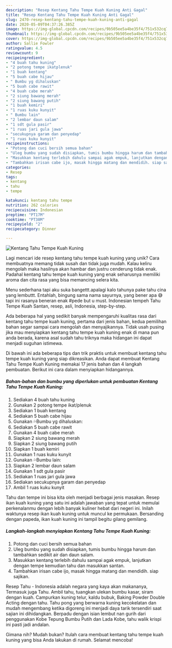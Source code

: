 ```yaml
---
description: "Resep Kentang Tahu Tempe Kuah Kuning Anti Gagal"
title: "Resep Kentang Tahu Tempe Kuah Kuning Anti Gagal"
slug: 2470-resep-kentang-tahu-tempe-kuah-kuning-anti-gagal
date: 2020-05-09T04:37:26.385Z
image: https://img-global.cpcdn.com/recipes/9b505ee5a4be35f4/751x532cq70/kentang-tahu-tempe-kuah-kuning-foto-resep-utama.jpg
thumbnail: https://img-global.cpcdn.com/recipes/9b505ee5a4be35f4/751x532cq70/kentang-tahu-tempe-kuah-kuning-foto-resep-utama.jpg
cover: https://img-global.cpcdn.com/recipes/9b505ee5a4be35f4/751x532cq70/kentang-tahu-tempe-kuah-kuning-foto-resep-utama.jpg
author: Sallie Fowler
ratingvalue: 4.5
reviewcount: 9
recipeingredient:
- "4 buah tahu kuning"
- "2 potong tempe ikatplenuk"
- "1 buah kentang"
- "5 buah cabe hijau"
- " Bumbu yg dihaluskan"
- "5 buah cabe rawit"
- "4 buah cabe merah"
- "2 siung bawang merah"
- "2 siung bawang putih"
- "1 buah kemiri"
- "1 ruas kuku kunyit"
- " Bumbu lain"
- "2 lembar daun salam"
- "1 sdt gula pasir"
- "1 ruas jari gula jawa"
- "secukupnya garam dan penyedap"
- "1 ruas kuku kunyit"
recipeinstructions:
- "Potong dan cuci bersih semua bahan"
- "Uleg bumbu yang sudah disiapkan, tumis bumbu hingga harum dan tambahkan sedikit air dan daun salam."
- "Masukkan kentang terlebih dahulu sampai agak empuk, lanjutkan dengan tempe kemudian tahu dan masukkan santan."
- "Tambahkan irisan cabe ijo, masak hingga matang dan mendidih. siap sajikan."
categories:
- Resep
tags:
- kentang
- tahu
- tempe

katakunci: kentang tahu tempe 
nutrition: 262 calories
recipecuisine: Indonesian
preptime: "PT17M"
cooktime: "PT30M"
recipeyield: "2"
recipecategory: Dinner

---
```



![Kentang Tahu Tempe Kuah Kuning](https://img-global.cpcdn.com/recipes/9b505ee5a4be35f4/751x532cq70/kentang-tahu-tempe-kuah-kuning-foto-resep-utama.jpg)

Lagi mencari ide resep kentang tahu tempe kuah kuning yang unik? Cara membuatnya memang tidak susah dan tidak juga mudah. Kalau keliru mengolah maka hasilnya akan hambar dan justru cenderung tidak enak. Padahal kentang tahu tempe kuah kuning yang enak seharusnya memiliki aroma dan cita rasa yang bisa memancing selera kita.

Menu sederhana tapi aku suka bangettt.apalagi kalo tahunya pake tahu cina yang lembuttt. Entahlah, bingung sama nama sayurnya, yang bener apa 😅 tapi ini rasanya beneran enak #pede but u must. Indonesian tempeh Tahu Tempe Kuah Santan, resep, asli, Indonesia, step-by-step.

Ada beberapa hal yang sedikit banyak mempengaruhi kualitas rasa dari kentang tahu tempe kuah kuning, pertama dari jenis bahan, kedua pemilihan bahan segar sampai cara mengolah dan menyajikannya. Tidak usah pusing jika mau menyiapkan kentang tahu tempe kuah kuning enak di mana pun anda berada, karena asal sudah tahu triknya maka hidangan ini dapat menjadi suguhan istimewa.


Di bawah ini ada beberapa tips dan trik praktis untuk membuat kentang tahu tempe kuah kuning yang siap dikreasikan. Anda dapat membuat Kentang Tahu Tempe Kuah Kuning memakai 17 jenis bahan dan 4 langkah pembuatan. Berikut ini cara dalam menyiapkan hidangannya.

<!--inarticleads1-->

##### Bahan-bahan dan bumbu yang diperlukan untuk pembuatan Kentang Tahu Tempe Kuah Kuning:

1. Sediakan 4 buah tahu kuning
1. Gunakan 2 potong tempe ikat/plenuk
1. Sediakan 1 buah kentang
1. Sediakan 5 buah cabe hijau
1. Gunakan  💦Bumbu yg dihaluskan:
1. Sediakan 5 buah cabe rawit
1. Gunakan 4 buah cabe merah
1. Siapkan 2 siung bawang merah
1. Siapkan 2 siung bawang putih
1. Siapkan 1 buah kemiri
1. Gunakan 1 ruas kuku kunyit
1. Gunakan  💦Bumbu lain:
1. Siapkan 2 lembar daun salam
1. Gunakan 1 sdt gula pasir
1. Sediakan 1 ruas jari gula jawa
1. Sediakan secukupnya garam dan penyedap
1. Ambil 1 ruas kuku kunyit


Tahu dan tempe ini bisa kita oleh menjadi berbagai jenis masakan. Resep ikan kuah kuning yang satu ini adalah jawaban yang tepat untuk memulai perkenalanmu dengan lebih banyak kuliner hebat dari negeri ini. Inilah waktunya resep ikan kuah kuning untuk muncul ke permukaan. Bersanding dengan papeda, ikan kuah kuning ini tampil begitu gilang gemilang. 

<!--inarticleads2-->

##### Langkah-langkah menyiapkan Kentang Tahu Tempe Kuah Kuning:

1. Potong dan cuci bersih semua bahan
1. Uleg bumbu yang sudah disiapkan, tumis bumbu hingga harum dan tambahkan sedikit air dan daun salam.
1. Masukkan kentang terlebih dahulu sampai agak empuk, lanjutkan dengan tempe kemudian tahu dan masukkan santan.
1. Tambahkan irisan cabe ijo, masak hingga matang dan mendidih. siap sajikan.


Resep Tahu - Indonesia adalah negara yang kaya akan makananya, Termasuk juga Tahu. Ambil tahu, tuangkan ulekan bumbu kasar, siram dengan kuah. Campurkan kuning telur, kaldu bubuk, Baking Powder Double Acting dengan tahu. Tahu pong yang berwarna kuning kecokelatan dan mudah mengembang ketika digoreng ini menjadi daya tarik tersendiri saat sajian ini dihidangkan. Berpadu dengan isian lembut nan gurih dari penggunakan Kobe Tepung Bumbu Putih dan Lada Kobe, tahu walik krispi ini pasti jadi andalan. 

Gimana nih? Mudah bukan? Itulah cara membuat kentang tahu tempe kuah kuning yang bisa Anda lakukan di rumah. Selamat mencoba!
